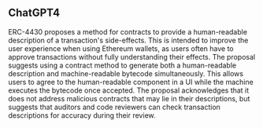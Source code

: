 ## ChatGPT4

ERC-4430 proposes a method for contracts to provide a human-readable description of a transaction's side-effects. This is intended to improve the user experience when using Ethereum wallets, as users often have to approve transactions without fully understanding their effects. The proposal suggests using a contract method to generate both a human-readable description and machine-readable bytecode simultaneously. This allows users to agree to the human-readable component in a UI while the machine executes the bytecode once accepted. The proposal acknowledges that it does not address malicious contracts that may lie in their descriptions, but suggests that auditors and code reviewers can check transaction descriptions for accuracy during their review.
